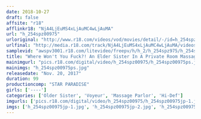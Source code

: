 ```yaml
---
date: 2018-10-27
draft: false
affsite: "r18"
afflinkr18: "NjA4LjEuMS4xLjAuMC4wLjAuMA"
url: "h_254spz00975"
urloriginal: "http://www.r18.com/videos/vod/movies/detail/-/id=h_254spz00975"
urlfinal: "http://media.r18.com/track/NjA4LjEuMS4xLjAuMC4wLjAuMA/videos/vod/movies/detail/-/id=h_254spz00975"
samplevid: "awspv3001.r18.com/litevideo/freepv/h/h_2/h_254spz975/h_254spz975_dmb_w.mp4"
title: "Where Won't You Fuck?! An Elder Sister In A Private Room Massage Parlor"
mainimgurl: "pics.r18.com/digital/video/h_254spz00975/h_254spz00975ps.jpg"
mainimgs: "h_254spz00975ps.jpg"
releasedate: "Nov. 20, 2017"
duration: 99
productioncomp: "STAR PARADISE"
girls: ['----']
categories: ['Older Sister', 'Voyeur', 'Massage Parlor', 'Hi-Def']
imgurls: ['pics.r18.com/digital/video/h_254spz00975/h_254spz00975jp-1.jpg', 'pics.r18.com/digital/video/h_254spz00975/h_254spz00975jp-2.jpg', 'pics.r18.com/digital/video/h_254spz00975/h_254spz00975jp-3.jpg', 'pics.r18.com/digital/video/h_254spz00975/h_254spz00975jp-4.jpg', 'pics.r18.com/digital/video/h_254spz00975/h_254spz00975jp-5.jpg', 'pics.r18.com/digital/video/h_254spz00975/h_254spz00975jp-6.jpg', 'pics.r18.com/digital/video/h_254spz00975/h_254spz00975jp-7.jpg', 'pics.r18.com/digital/video/h_254spz00975/h_254spz00975jp-8.jpg', 'pics.r18.com/digital/video/h_254spz00975/h_254spz00975jp-9.jpg', 'pics.r18.com/digital/video/h_254spz00975/h_254spz00975jp-10.jpg', 'pics.r18.com/digital/video/h_254spz00975/h_254spz00975jp-11.jpg', 'pics.r18.com/digital/video/h_254spz00975/h_254spz00975jp-12.jpg', 'pics.r18.com/digital/video/h_254spz00975/h_254spz00975jp-13.jpg', 'pics.r18.com/digital/video/h_254spz00975/h_254spz00975jp-14.jpg', 'pics.r18.com/digital/video/h_254spz00975/h_254spz00975jp-15.jpg', 'pics.r18.com/digital/video/h_254spz00975/h_254spz00975jp-16.jpg', 'pics.r18.com/digital/video/h_254spz00975/h_254spz00975jp-17.jpg', 'pics.r18.com/digital/video/h_254spz00975/h_254spz00975jp-18.jpg', 'pics.r18.com/digital/video/h_254spz00975/h_254spz00975jp-19.jpg', 'pics.r18.com/digital/video/h_254spz00975/h_254spz00975jp-20.jpg']
imgs: ['h_254spz00975jp-1.jpg', 'h_254spz00975jp-2.jpg', 'h_254spz00975jp-3.jpg', 'h_254spz00975jp-4.jpg', 'h_254spz00975jp-5.jpg', 'h_254spz00975jp-6.jpg', 'h_254spz00975jp-7.jpg', 'h_254spz00975jp-8.jpg', 'h_254spz00975jp-9.jpg', 'h_254spz00975jp-10.jpg', 'h_254spz00975jp-11.jpg', 'h_254spz00975jp-12.jpg', 'h_254spz00975jp-13.jpg', 'h_254spz00975jp-14.jpg', 'h_254spz00975jp-15.jpg', 'h_254spz00975jp-16.jpg', 'h_254spz00975jp-17.jpg', 'h_254spz00975jp-18.jpg', 'h_254spz00975jp-19.jpg', 'h_254spz00975jp-20.jpg']
---
```

